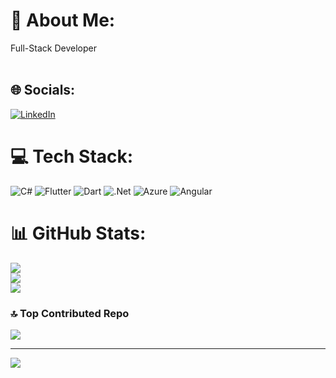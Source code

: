 # 💫 About Me:
Full-Stack Developer<br><br>


## 🌐 Socials:
[![LinkedIn](https://img.shields.io/badge/LinkedIn-%230077B5.svg?logo=linkedin&logoColor=white)](https://linkedin.com/in/https://www.linkedin.com/in/dogukangoktas/) 

# 💻 Tech Stack:
![C#](https://img.shields.io/badge/c%23-%23239120.svg?style=for-the-badge&logo=csharp&logoColor=white) ![Flutter](https://img.shields.io/badge/Flutter-%2302569B.svg?style=for-the-badge&logo=Flutter&logoColor=white) ![Dart](https://img.shields.io/badge/dart-%230175C2.svg?style=for-the-badge&logo=dart&logoColor=white) ![.Net](https://img.shields.io/badge/.NET-5C2D91?style=for-the-badge&logo=.net&logoColor=white) ![Azure](https://img.shields.io/badge/azure-%230072C6.svg?style=for-the-badge&logo=microsoftazure&logoColor=white) ![Angular](https://img.shields.io/badge/angular-%23DD0031.svg?style=for-the-badge&logo=angular&logoColor=white)

# 📊 GitHub Stats:
![](https://github-readme-stats.vercel.app/api?username=Dogukangoktass&theme=dark&hide_border=false&include_all_commits=true&count_private=false)<br/>
![](https://github-readme-streak-stats.herokuapp.com/?user=Dogukangoktass&theme=dark&hide_border=false)<br/>
![](https://github-readme-stats.vercel.app/api/top-langs/?username=Dogukangoktass&theme=dark&hide_border=false&include_all_commits=true&count_private=false&layout=compact)

### 🔝 Top Contributed Repo
![](https://github-contributor-stats.vercel.app/api?username=Dogukangoktass&limit=5&theme=dark&combine_all_yearly_contributions=true)

---
[![](https://visitcount.itsvg.in/api?id=Dogukangoktass&icon=0&color=0)](https://visitcount.itsvg.in)

